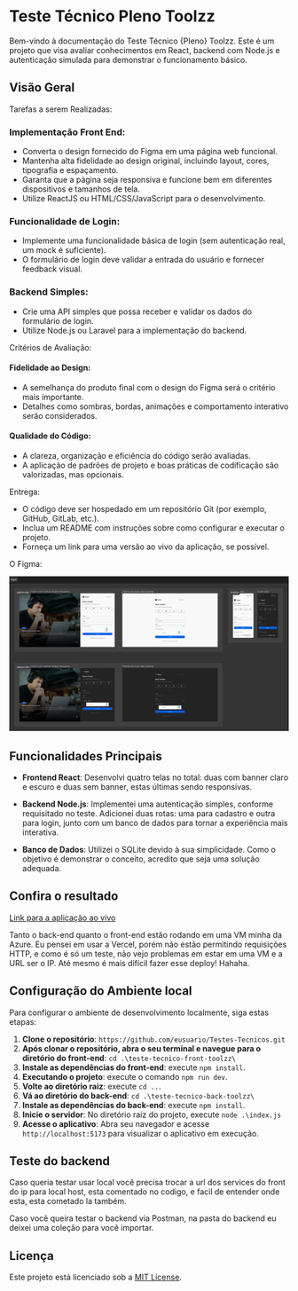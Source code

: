 # Teste Técnico Pleno Toolzz

Bem-vindo à documentação do Teste Técnico {Pleno} Toolzz. Este é um projeto que visa avaliar conhecimentos em React, backend com Node.js e autenticação simulada para demonstrar o funcionamento básico.

## Visão Geral 

Tarefas a serem Realizadas:

### Implementação Front End:
- Converta o design fornecido do Figma em uma página web funcional.
- Mantenha alta fidelidade ao design original, incluindo layout, cores, tipografia e espaçamento.
- Garanta que a página seja responsiva e funcione bem em diferentes dispositivos e tamanhos de tela.
- Utilize ReactJS ou HTML/CSS/JavaScript para o desenvolvimento.

### Funcionalidade de Login:
- Implemente uma funcionalidade básica de login (sem autenticação real, um mock é suficiente).
- O formulário de login deve validar a entrada do usuário e fornecer feedback visual.

### Backend Simples:
- Crie uma API simples que possa receber e validar os dados do formulário de login.
- Utilize Node.js ou Laravel para a implementação do backend.

Critérios de Avaliação:

#### Fidelidade ao Design:
- A semelhança do produto final com o design do Figma será o critério mais importante.
- Detalhes como sombras, bordas, animações e comportamento interativo serão considerados.

#### Qualidade do Código:
- A clareza, organização e eficiência do código serão avaliadas.
- A aplicação de padrões de projeto e boas práticas de codificação são valorizadas, mas opcionais.

Entrega:
- O código deve ser hospedado em um repositório Git (por exemplo, GitHub, GitLab, etc.).
- Inclua um README com instruções sobre como configurar e executar o projeto.
- Forneça um link para uma versão ao vivo da aplicação, se possível.

O Figma:

![Descrição da imagem](teste-tecnico-front-toolzz/src/assets/figma.png)

## Funcionalidades Principais

- **Frontend React**: Desenvolvi quatro telas no total: duas com banner claro e escuro e duas sem banner, estas últimas sendo responsivas.
  
- **Backend Node.js**: Implementei uma autenticação simples, conforme requisitado no teste. Adicionei duas rotas: uma para cadastro e outra para login, junto com um banco de dados para tornar a experiência mais interativa.

- **Banco de Dados**: Utilizei o SQLite devido à sua simplicidade. Como o objetivo é demonstrar o conceito, acredito que seja uma solução adequada.

## Confira o resultado

[Link para a aplicação ao vivo](http://20.206.205.50:8080/)

Tanto o back-end quanto o front-end estão rodando em uma VM minha da Azure. Eu pensei em usar a Vercel, porém não estão permitindo requisições HTTP, e como é só um teste, não vejo problemas em estar em uma VM e a URL ser o IP. Até mesmo é mais difícil fazer esse deploy! Hahaha.

## Configuração do Ambiente local

Para configurar o ambiente de desenvolvimento localmente, siga estas etapas:

1. **Clone o repositório**: `https://github.com/eusuario/Testes-Tecnicos.git`
2. **Após clonar o repositório, abra o seu terminal e navegue para o diretório do front-end**: `cd .\teste-tecnico-front-toolzz\`
4. **Instale as dependências do front-end**: execute `npm install`.
5. **Executando o projeto**: execute o comando `npm run dev`.
6. **Volte ao diretório raiz**: execute `cd ..`.
6. **Vá ao diretório do back-end**: `cd .\teste-tecnico-back-toolzz\`
7. **Instale as dependências do back-end**: execute `npm install`.
8. **Inicie o servidor**: No diretório raiz do projeto, execute `node .\index.js`
9. **Acesse o aplicativo**: Abra seu navegador e acesse `http://localhost:5173` para visualizar o aplicativo em execução.

## Teste do backend

Caso queria testar usar local você precisa trocar a url dos services do front do ip para local host, esta comentado no codigo, e facil de entender onde esta, esta cometado la também.

Caso você queira testar o backend via Postman, na pasta do backend eu deixei uma coleção para você importar.

## Licença

Este projeto está licenciado sob a [MIT License](LICENSE).
